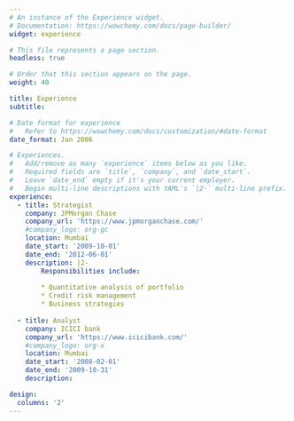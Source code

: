```yaml
---
# An instance of the Experience widget.
# Documentation: https://wowchemy.com/docs/page-builder/
widget: experience

# This file represents a page section.
headless: true

# Order that this section appears on the page.
weight: 40

title: Experience
subtitle:

# Date format for experience
#   Refer to https://wowchemy.com/docs/customization/#date-format
date_format: Jan 2006

# Experiences.
#   Add/remove as many `experience` items below as you like.
#   Required fields are `title`, `company`, and `date_start`.
#   Leave `date_end` empty if it's your current employer.
#   Begin multi-line descriptions with YAML's `|2-` multi-line prefix.
experience:
  - title: Strategist
    company: JPMorgan Chase 
    company_url: 'https://www.jpmorganchase.com/'
    #company_logo: org-gc
    location: Mumbai
    date_start: '2009-10-01'
    date_end: '2012-06-01'
    description: |2-
        Responsibilities include:
        
        * Quantitative analysis of portfolio 
        * Credit risk management
        * Business strategies
        
  - title: Analyst
    company: ICICI bank 
    company_url: 'https://www.icicibank.com/'
    #company_logo: org-x
    location: Mumbai
    date_start: '2008-02-01'
    date_end: '2009-10-31'
    description: 

design:
  columns: '2'
---
```

